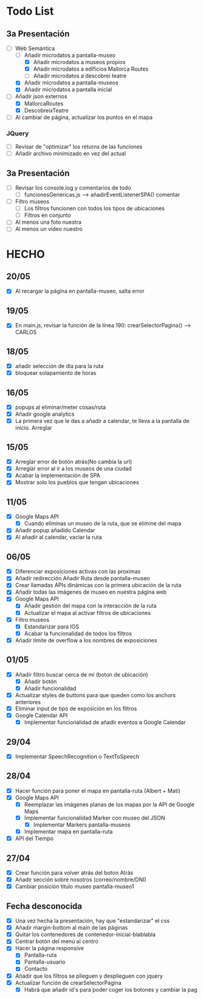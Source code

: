 # Todo List

## 3a Presentación
- [ ] Web Semántica
    - [ ] Añadir microdatos a pantalla-museo
        - [x] Añadir microdatos a museos propios
        - [x] Añadir microdatos a edificios Mallorca Routes
        - [ ] Añadir microdatos a descobrei teatre
    - [x] Añadir microdatos a pantalla-museos
    - [x] Añadir microdatos a pantalla inicial
- [ ] Añadir json externos
    - [x] MallorcaRoutes
    - [x] DescobreixTeatre
- [ ] Al cambiar de página, actualizar los puntos en el mapa

### JQuery
- [ ] Revisar de "optimizar" los returns de las funciones
- [ ] Añadir archivo minimizado en vez del actual

## 3a Presentación
- [ ] Revisar los console.log y comentarios de todo
    - [ ] funcionesGenericas.js --> añadirEventListenerSPA() comentar
- [ ] Filtro museos
    - [ ] Los filtros funcionen con todos los tipos de ubicaciones
    - [ ] Filtros en conjunto
- [ ] Al menos una foto nuestra
- [ ] Al menos un video nuestro

# HECHO
## 20/05
- [x] Al recargar la página en pantalla-museo, salta error

## 19/05
- [x] En main.js, revisar la función de la línea 190: crearSelectorPagina() --> CARLOS

## 18/05
- [x] añadir selección de día para la ruta
- [x] bloquear solapamiento de horas

## 16/05
- [x] popups al eliminar/meter cosas/ruta
- [x] Añadir google analytics
- [x] La primera vez que le das a añadir a calendar, te lleva a la pantalla de inicio. Arreglar

## 15/05
- [x] Arreglar error de botón atrás(No cambia la url)
- [x] Arreglar error al ir a los museos de una ciudad
- [x] Acabar la implementación de SPA
- [x] Mostrar solo los pueblos que tengan ubicaciones

## 11/05
- [x] Google Maps API
    - [x] Cuando eliminas un museo de la ruta, que se elimine del mapa
- [x] Añadir popup añadido Calendar
- [x] Al añadir al calendar, vaciar la ruta

## 06/05
- [x] Diferenciar exposiciones activas con las proximas
- [x] Añadir redirección Añadir Ruta desde pantalla-museo
- [x] Crear llamadas APIs dinámicas con la primera ubicación de la ruta
- [x] Añadir todas las imágenes de museo en nuestra página web
- [x] Google Maps API
    - [x] Añadir gestión del mapa con la interacción de la ruta
    - [x] Actualizar el mapa al activar filtros de ubicaciones
- [x] Filtro museos
    - [x] Estandarizar para IOS
    - [x] Acabar la funcionalidad de todos los filtros
- [x] Añadir límite de overflow a los nombres de exposiciones

## 01/05
- [x] Añadir filtro buscar cerca de mí (boton de ubicación)
    - [x] Añadir botón
    - [x] Añadir funcionalidad
- [X] Actualizar styles de buttons para que queden como los anchors anteriores
- [X] Eliminar input de tipo de exposición en los filtros
- [x] Google Calendar API
    - [x] Implementar funcionalidad de añadir eventos a Google Calendar

## 29/04
- [x] Implementar SpeechRecognition o TextToSpeech

## 28/04
- [x] Hacer función para poner el mapa en pantalla-ruta (Albert + Mati)
- [x] Google Maps API
    - [x] Reemplazar las imágenes planas de los mapas por la API de Google Maps
    - [x] Implementar funcionalidad Marker con museo del JSON
        - [x] Implementar Markers pantalla-museos
    - [x] Implementar mapa en pantalla-ruta 
- [x] API del Tiempo 
## 27/04
- [x] Crear función para volver atrás del boton Atrás
- [x] Añadir sección sobre nosotros (correo/nombre/DNI) 
- [x] Cambiar posición titulo museo pantalla-museo1

## Fecha desconocida
- [x] Una vez hecha la presentación, hay que "estandarizar" el css
- [x] Añadir margin-bottom al main de las páginas
- [X] Quitar los contenedores de contenedor-inicial-blablabla
- [x] Centrar botón del menú al centro
- [x] Hacer la página responsive
    - [x] Pantalla-ruta
    - [x] Pantalla-usuario
    - [x] Contacto
- [X] Añadir que los filtros se plieguen y desplieguen con jquery
- [x] Actualizar función de crearSelectorPagina
    - [x] Habrá que añadir id's para poder coger los botones y cambiar la pag